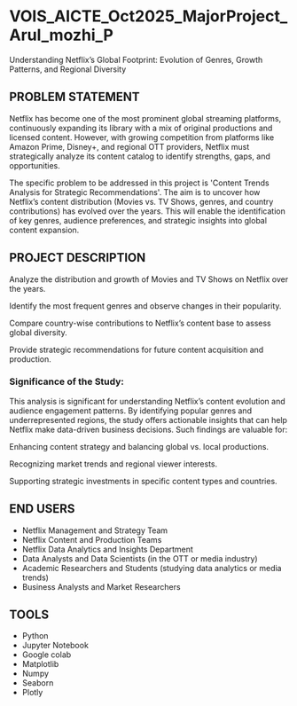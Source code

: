 # VOIS_AICTE_Oct2025_MajorProject_Arul_mozhi_P
Understanding Netflix’s Global Footprint: Evolution of Genres, Growth Patterns, and Regional Diversity

## PROBLEM STATEMENT
Netflix has become one of the most prominent global streaming platforms, continuously expanding its library with a mix of original productions and licensed content. However, with growing competition from platforms like Amazon Prime, Disney+, and regional OTT providers, Netflix must strategically analyze its content catalog to identify strengths, gaps, and opportunities.  

The specific problem to be addressed in this project is 'Content Trends Analysis for Strategic Recommendations'. The aim is to uncover how Netflix’s content distribution (Movies vs. TV Shows, genres, and country contributions) has evolved over the years. This will enable the identification of key genres, audience preferences, and strategic insights into global content expansion. 

## PROJECT DESCRIPTION

Analyze the distribution and growth of Movies and TV Shows on Netflix over the years.

Identify the most frequent genres and observe changes in their popularity.

Compare country-wise contributions to Netflix’s content base to assess global diversity.

Provide strategic recommendations for future content acquisition and production.

### Significance of the Study:
This analysis is significant for understanding Netflix’s content evolution and audience engagement patterns. By identifying popular genres and underrepresented regions, the study offers actionable insights that can help Netflix make data-driven business decisions. Such findings are valuable for:

Enhancing content strategy and balancing global vs. local productions.

Recognizing market trends and regional viewer interests.

Supporting strategic investments in specific content types and countries.

## END USERS
- Netflix Management and Strategy Team
- Netflix Content and Production Teams
- Netflix Data Analytics and Insights Department
- Data Analysts and Data Scientists (in the OTT or media industry)
- Academic Researchers and Students (studying data analytics or media trends)
- Business Analysts and Market Researchers

## TOOLS
- Python
- Jupyter Notebook
- Google colab
- Matplotlib
- Numpy
- Seaborn
- Plotly




